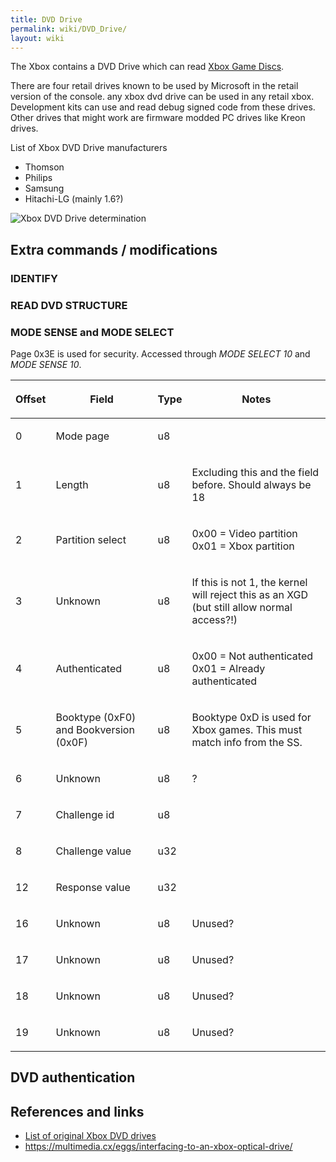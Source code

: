 ```yaml
---
title: DVD Drive
permalink: wiki/DVD_Drive/
layout: wiki
---
```


The Xbox contains a DVD Drive which can read [Xbox Game
Discs](/wiki/Xbox_Game_Disc "wikilink").

There are four retail drives known to be used by Microsoft in the retail
version of the console. any xbox dvd drive can be used in any retail
xbox. Development kits can use and read debug signed code from these
drives. Other drives that might work are firmware modded PC drives like
Kreon drives.

List of Xbox DVD Drive manufacturers

-   Thomson
-   Philips
-   Samsung
-   Hitachi-LG (mainly 1.6?)

![Xbox DVD Drive
determination](Xbox_drivedetermination.png "Xbox DVD Drive determination")

Extra commands / modifications
------------------------------

### IDENTIFY

### READ DVD STRUCTURE

### MODE SENSE and MODE SELECT

Page 0x3E is used for security. Accessed through *MODE SELECT 10* and
*MODE SENSE 10*.

<table>
<thead>
<tr class="header">
<th><p>Offset</p></th>
<th><p>Field</p></th>
<th><p>Type</p></th>
<th><p>Notes</p></th>
</tr>
</thead>
<tbody>
<tr class="odd">
<td><p>0</p></td>
<td><p>Mode page</p></td>
<td><p>u8</p></td>
<td></td>
</tr>
<tr class="even">
<td><p>1</p></td>
<td><p>Length</p></td>
<td><p>u8</p></td>
<td><p>Excluding this and the field before. Should always be 18</p></td>
</tr>
<tr class="odd">
<td><p>2</p></td>
<td><p>Partition select</p></td>
<td><p>u8</p></td>
<td><p>0x00 = Video partition<br />
0x01 = Xbox partition</p></td>
</tr>
<tr class="even">
<td><p>3</p></td>
<td><p>Unknown</p></td>
<td><p>u8</p></td>
<td><p>If this is not 1, the kernel will reject this as an XGD (but still allow normal access?!)</p></td>
</tr>
<tr class="odd">
<td><p>4</p></td>
<td><p>Authenticated</p></td>
<td><p>u8</p></td>
<td><p>0x00 = Not authenticated<br />
0x01 = Already authenticated</p></td>
</tr>
<tr class="even">
<td><p>5</p></td>
<td><p>Booktype (0xF0) and Bookversion (0x0F)</p></td>
<td><p>u8</p></td>
<td><p>Booktype 0xD is used for Xbox games. This must match info from the SS.</p></td>
</tr>
<tr class="odd">
<td><p>6</p></td>
<td><p>Unknown</p></td>
<td><p>u8</p></td>
<td><p>?</p></td>
</tr>
<tr class="even">
<td><p>7</p></td>
<td><p>Challenge id</p></td>
<td><p>u8</p></td>
<td></td>
</tr>
<tr class="odd">
<td><p>8</p></td>
<td><p>Challenge value</p></td>
<td><p>u32</p></td>
<td></td>
</tr>
<tr class="even">
<td><p>12</p></td>
<td><p>Response value</p></td>
<td><p>u32</p></td>
<td></td>
</tr>
<tr class="odd">
<td><p>16</p></td>
<td><p>Unknown</p></td>
<td><p>u8</p></td>
<td><p>Unused?</p></td>
</tr>
<tr class="even">
<td><p>17</p></td>
<td><p>Unknown</p></td>
<td><p>u8</p></td>
<td><p>Unused?</p></td>
</tr>
<tr class="odd">
<td><p>18</p></td>
<td><p>Unknown</p></td>
<td><p>u8</p></td>
<td><p>Unused?</p></td>
</tr>
<tr class="even">
<td><p>19</p></td>
<td><p>Unknown</p></td>
<td><p>u8</p></td>
<td><p>Unused?</p></td>
</tr>
</tbody>
</table>

DVD authentication
------------------

References and links
--------------------

-   [List of original Xbox DVD
    drives](http://web.archive.org/web/20151026074806/http://home.comcast.net/~admiral_powerslave/dvddrives.html)
-   <https://multimedia.cx/eggs/interfacing-to-an-xbox-optical-drive/>

